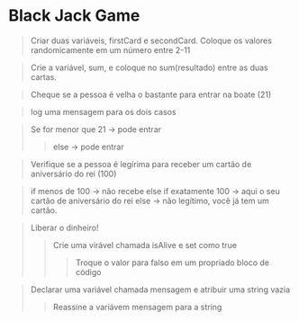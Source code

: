 # Black Jack Game

> Criar duas variáveis, firstCard e secondCard.
> Coloque os valores randomicamente em um número entre 2-11

> Crie a variável, sum, e coloque no sum(resultado) entre as duas cartas.

> Cheque se a pessoa é velha o bastante para entrar na boate (21)

> log uma mensagem para os dois casos

> Se for menor que 21 -> pode entrar
>> else -> pode entrar

> Verifique se a pessoa é legírima para receber um cartão de aniversário do rei (100)

> if menos de 100 -> não recebe
> else if exatamente 100 -> aqui o seu cartão de aniversário do rei
> else -> não legítimo, você já tem um cartão.

> Liberar o dinheiro! 
>> Crie uma virável chamada isAlive e set como true
>>> Troque o valor para falso em um propriado bloco de código

> Declarar uma variável chamada mensagem e atribuir uma string vazia 
>> Reassine a variávem mensagem para a string